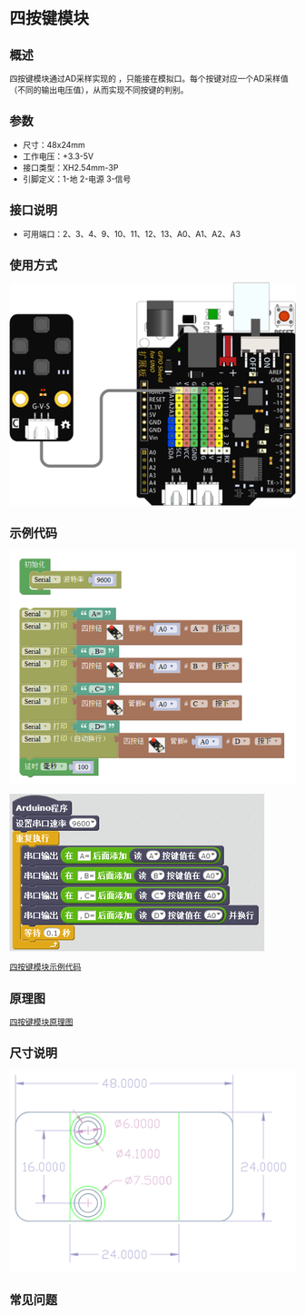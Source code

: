 # 四按键模块

## 概述

四按键模块通过AD采样实现的 ，只能接在模拟口。每个按键对应一个AD采样值（不同的输出电压值），从而实现不同按键的判别。

## 参数

* 尺寸：48x24mm
* 工作电压：+3.3-5V
* 接口类型：XH2.54mm-3P
* 引脚定义：1-地 2-电源 3-信号

## 接口说明

* 可用端口：2、3、4、9、10、11、12、13、A0、A1、A2、A3

## 使用方式

![](../../.gitbook/assets/arduino-20.png)

## 示例代码

![](../../.gitbook/assets/arduino-83.png)

![](../../.gitbook/assets/arduino-61.png)

[四按键模块示例代码](http://www.haohaodada.com/show.php?id=955490)

## 原理图

[四按键模块原理图](https://github.com/Haohaodada-official/docs/blob/master/jiao-xue-chan-pin/pdf/yuan-li-tu/四按键模块.pdf)

## 尺寸说明

![](../../.gitbook/assets/arduino-01%20%281%29.png)

## 常见问题

